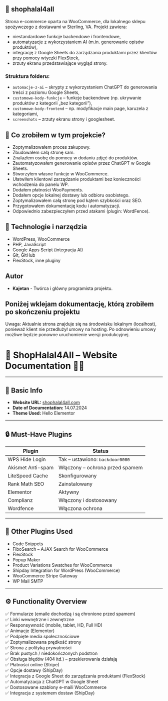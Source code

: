 ## 📁 shophalal4all

Strona e-commerce oparta na WooCommerce, dla lokalnego sklepu spożywczego z dostawami w Sterling, VA. Projekt zawiera:

- niestandardowe funkcje backendowe i frontendowe,
- automatyzacje z wykorzystaniem AI (m.in. generowanie opisów produktów),
- integrację z Google Sheets do zarządzania produktami przez klientów przy pomocy wtyczki FlexStock,
- zrzuty ekranu przedstawiające wygląd strony.
  

### Struktura folderu:

- `automacje-z-ai` – skrypty z wykorzystaniem ChatGPT do generowania treści z poziomu Google Sheets,
- `customowe-kody-funkcje` – funkcje backendowe (np. ukrywanie produktów z kategorii „bez kategorii”),
- `customowe-kody-frontend` – np. modyfikacje main page, karuzela z kategoriami,
- `screenshots` – zrzuty ekranu strony i googlesheet.


## 🧠 Co zrobiłem w tym projekcie?

- Zoptymalizowałem proces zakupowy.
- Zbudowałem całą stronę sam.
- Znalazłem osobę do pomocy w dodaniu zdjęć do produktów.
- Zautomatyzowałem generowanie opisów przez ChatGPT w Google Sheets.
- Stworzyłem własne funkcje w WooCommerce.
- Ułatwiłem klientowi zarządzanie produktami bez konieczności wchodzenia do panelu WP.
- Dodałem płatności WooPayments.
- Dodałem opcje lokalnej dostawy lub odbioru osobistego.
- Zoptymalizowałem całą stronę pod kątem szybkości oraz SEO.
- Przygotowałem dokumentację kodu i automatyzacji.
- Odpowiednio zabezpieczyłem przed atakami (plugin: WordFence).


## 🔧 Technologie i narzędzia

- WordPress, WooCommerce
- PHP, JavaScript
- Google Apps Script (integracja AI)
- Git, GitHub
- FlexStock, inne pluginy

## Autor

- **Kajetan** - Twórca i główny programista projektu.

## Poniżej wklejam dokumentację, którą zrobiłem po skończeniu projektu
Uwaga: Aktualnie strona znajduje się na środowisku lokalnym (localhost), ponieważ klient nie przedłużył umowy na hosting. Po odnowieniu umowy możliwe będzie ponowne uruchomienie wersji produkcyjnej.

# 🛒 ShopHalal4All – Website Documentation 📄👦

---

## 📌 Basic Info

- **Website URL:** [shophalal4all.com](https://shophalal4all.com)
- **Date of Documentation:** 14.07.2024
- **Theme Used:** Hello Elementor

---

## 🔒 Must-Have Plugins

| Plugin                             | Status                                   |
|-----------------------------------|------------------------------------------|
| WPS Hide Login                    | Tak – ustawiono: `backdoor0000`          |
| Akismet Anti-spam                 | Włączony – ochrona przed spamem          |
| LiteSpeed Cache                   | Skonfigurowany                            |
| Rank Math SEO                     | Zainstalowany                             |
| Elementor                         | Aktywny                                  |
| Complianz                         | Włączony i dostosowany                    |
| Wordfence                         | Włączona ochrona                         |

---

## 🔌 Other Plugins Used

- Code Snippets
- FiboSearch – AJAX Search for WooCommerce
- FlexStock
- Popup Maker
- Product Variations Swatches for WooCommerce
- Shipday Integration for WordPress (WooCommerce)
- WooCommerce Stripe Gateway
- WP Mail SMTP

---

## ⚙️ Functionality Overview

✅ Formularze (emaile dochodzą i są chronione przed spamem)  
✅ Linki wewnętrzne i zewnętrzne  
✅ Responsywność (mobile, tablet, HD, Full HD)  
✅ Animacje (Elementor)  
✅ Podpięte media społecznościowe  
✅ Zoptymalizowana prędkość strony  
✅ Strona z polityką prywatności  
✅ Brak pustych / niedokończonych podstron  
✅ Obsługa błędów (404 itd.) – przekierowania działają  
✅ Płatności online (Stripe)  
✅ Opcje dostawy (ShipDay)  
✅ Integracja z Google Sheet do zarządzania produktami (FlexStock)  
✅ Automatyzacja z ChatGPT w Google Sheet  
✅ Dostosowane szablony e-maili WooCommerce  
✅ Integracja z systemem dostaw (ShipDay)
